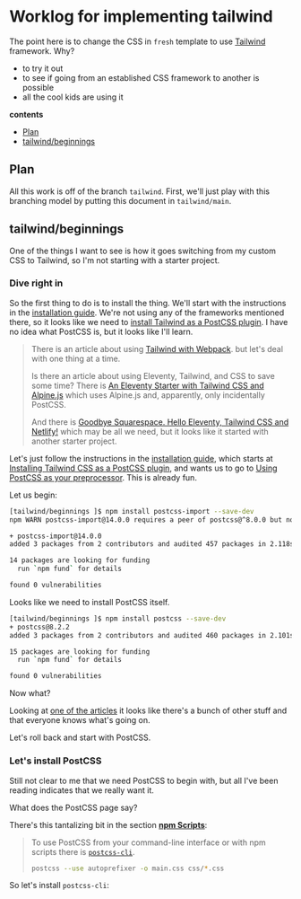 # Worklog for implementing tailwind


The point here is to
change the CSS in `fresh` template
to use [Tailwind][tailwind] framework.
Why?

- to try it out
- to see if going from an established
  CSS framework to another is possible
- all the cool kids are using it

<!-- START doctoc generated TOC please keep comment here to allow auto update -->
<!-- DON'T EDIT THIS SECTION, INSTEAD RE-RUN doctoc TO UPDATE -->
**contents**

- [Plan](#plan)
- [tailwind/beginnings](#tailwindbeginnings)

<!-- END doctoc generated TOC please keep comment here to allow auto update -->


## Plan

All this work is off of the branch `tailwind`.
First, we'll just play with this branching
model by putting this document in
`tailwind/main`.

## tailwind/beginnings

One of the things I want to see is
how it goes switching from my custom CSS
to Tailwind, so I'm not starting with
a starter project.

### Dive right in

So the first thing to do is to install
the thing. We'll start with the
instructions in the
[installation guide][].
We're not using any of the frameworks mentioned
there, so it looks like we need to
[install Tailwind as a PostCSS plugin](https://tailwindcss.com/docs/installation#installing-tailwind-css-as-a-post-css-plugin).
I have no idea what PostCSS is,
but it looks like I'll learn.

> There is an article about using
> [Tailwind with Webpack](https://statickit.com/guides/eleventy-tailwind).
> but let's deal with one thing at a time.
>
> Is there an article about using Eleventy,
> Tailwind, and CSS to save some time?
> There is
> [An Eleventy Starter with Tailwind CSS and Alpine.js](https://css-tricks.com/eleventy-starter-with-tailwind-css-alpine-js/)
> which uses Alpine.js and, apparently, only
> incidentally PostCSS.
>
> And there is
> [Goodbye Squarespace. Hello Eleventy, Tailwind CSS and Netlify!][goodbye-squarespace]
> which may be all we need, but it looks like it started
> with another starter project.

Let's just follow the instructions in the [installation guide][],
which starts at
[Installing Tailwind CSS as a PostCSS plugin][install-postcss],
and wants us to go to
[Using PostCSS as your preprocessor][using-postcss].
This is already fun.

Let us begin:

```bash
[tailwind/beginnings ]$ npm install postcss-import --save-dev
npm WARN postcss-import@14.0.0 requires a peer of postcss@^8.0.0 but none is installed. You must install peer dependencies yourself.

+ postcss-import@14.0.0
added 3 packages from 2 contributors and audited 457 packages in 2.118s

14 packages are looking for funding
  run `npm fund` for details

found 0 vulnerabilities
```

Looks like we need to install PostCSS itself.

```bash
[tailwind/beginnings ]$ npm install postcss --save-dev
+ postcss@8.2.2
added 3 packages from 2 contributors and audited 460 packages in 2.101s

15 packages are looking for funding
  run `npm fund` for details

found 0 vulnerabilities
```

Now what?

Looking at
[one of the articles][goodbye-squarespace]
it looks like there's a bunch of other stuff
and that everyone knows what's going on.

Let's roll back and start with PostCSS.

### Let's install PostCSS

Still not clear to me that we need PostCSS to begin with,
but all I've been reading indicates that we really want it.

What does the PostCSS page say?

There's this tantalizing bit in the section
[**npm Scripts**](https://github.com/postcss/postcss#npm-scripts):

> To use PostCSS from your command-line interface or with npm scripts
> there is [`postcss-cli`].
>
> ```sh
> postcss --use autoprefixer -o main.css css/*.css
> ```

[`postcss-cli`]: https://github.com/postcss/postcss-cli

So let's install `postcss-cli`:

[tailwind]:             https://tailwindcss.com/
[installation guide]:   https://tailwindcss.com/docs/installation
[install-postcss]:      https://tailwindcss.com/docs/installation#installing-tailwind-css-as-a-post-css-plugin
[using-postcss]:        https://tailwindcss.com/docs/using-with-preprocessors#using-post-css-as-your-preprocessor
[goodbye-squarespace]:  https://sahilparikh.dev/posts/2020/moving-squarespace-eleventy/
